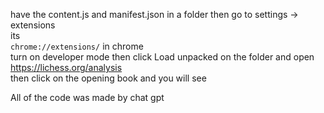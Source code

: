 have the content.js and manifest.json in a folder then go to settings -> extensions                                          
its               
```chrome://extensions/```
in chrome                
turn on developer mode then click Load unpacked on the folder and open https://lichess.org/analysis         
then click on the opening book and you will see                


All of the code was made by chat gpt
